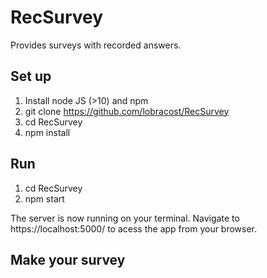 # RecSurvey
Provides surveys with recorded answers.
## Set up
1. Install node JS (>10) and npm
2. git clone https://github.com/lobracost/RecSurvey
3. cd RecSurvey
4. npm install

## Run
1. cd RecSurvey
2. npm start

The server is now running on your terminal. Navigate to https://localhost:5000/ to acess the app from your browser.

## Make your survey

